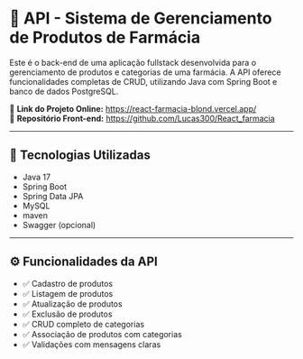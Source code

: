 # 💊 API - Sistema de Gerenciamento de Produtos de Farmácia

Este é o back-end de uma aplicação fullstack desenvolvida para o gerenciamento de produtos e categorias de uma farmácia. A API oferece funcionalidades completas de CRUD, utilizando Java com Spring Boot e banco de dados PostgreSQL.

🔗 <strong>Link do Projeto Online:</strong> <a href="https://react-farmacia-blond.vercel.app/" target="_blank">https://react-farmacia-blond.vercel.app/</a>  
🔗 <strong>Repositório Front-end:</strong> <a href="https://github.com/Lucas300/React_farmacia" target="_blank">https://github.com/Lucas300/React_farmacia</a>

---

## 🚀 Tecnologias Utilizadas

- Java 17  
- Spring Boot  
- Spring Data JPA  
- MySQL  
- maven  
- Swagger (opcional)

---

## ⚙️ Funcionalidades da API

- ✅ Cadastro de produtos  
- ✅ Listagem de produtos  
- ✅ Atualização de produtos  
- ✅ Exclusão de produtos  
- ✅ CRUD completo de categorias  
- ✅ Associação de produtos com categorias  
- ✅ Validações com mensagens claras


